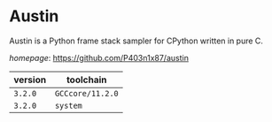 # Austin

Austin is a Python frame stack sampler for CPython written in pure C.

*homepage*: <https://github.com/P403n1x87/austin>

version | toolchain
--------|----------
``3.2.0`` | ``GCCcore/11.2.0``
``3.2.0`` | ``system``
